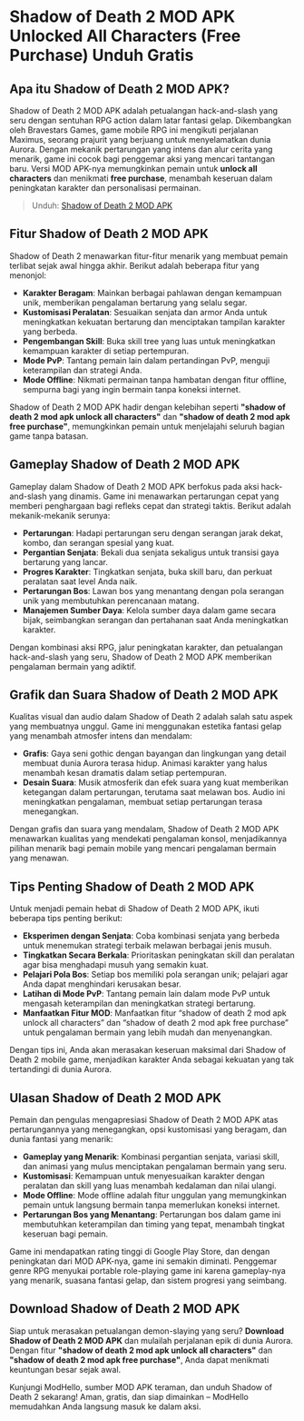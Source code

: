 # Shadow of Death 2 MOD APK Unlocked All Characters (Free Purchase) Unduh Gratis
## Apa itu Shadow of Death 2 MOD APK?

Shadow of Death 2 MOD APK adalah petualangan hack-and-slash yang seru dengan sentuhan RPG action dalam latar fantasi gelap. Dikembangkan oleh Bravestars Games, game mobile RPG ini mengikuti perjalanan Maximus, seorang prajurit yang berjuang untuk menyelamatkan dunia Aurora. Dengan mekanik pertarungan yang intens dan alur cerita yang menarik, game ini cocok bagi penggemar aksi yang mencari tantangan baru. Versi MOD APK-nya memungkinkan pemain untuk **unlock all characters** dan menikmati **free purchase**, menambah keseruan dalam peningkatan karakter dan personalisasi permainan.

>Unduh: [Shadow of Death 2 MOD APK](https://modhello.com/shadow-of-death-2/)

## Fitur Shadow of Death 2 MOD APK

Shadow of Death 2 menawarkan fitur-fitur menarik yang membuat pemain terlibat sejak awal hingga akhir. Berikut adalah beberapa fitur yang menonjol:

- **Karakter Beragam**: Mainkan berbagai pahlawan dengan kemampuan unik, memberikan pengalaman bertarung yang selalu segar.
- **Kustomisasi Peralatan**: Sesuaikan senjata dan armor Anda untuk meningkatkan kekuatan bertarung dan menciptakan tampilan karakter yang berbeda.
- **Pengembangan Skill**: Buka skill tree yang luas untuk meningkatkan kemampuan karakter di setiap pertempuran.
- **Mode PvP**: Tantang pemain lain dalam pertandingan PvP, menguji keterampilan dan strategi Anda.
- **Mode Offline**: Nikmati permainan tanpa hambatan dengan fitur offline, sempurna bagi yang ingin bermain tanpa koneksi internet.

Shadow of Death 2 MOD APK hadir dengan kelebihan seperti **"shadow of death 2 mod apk unlock all characters"** dan **"shadow of death 2 mod apk free purchase"**, memungkinkan pemain untuk menjelajahi seluruh bagian game tanpa batasan.

## Gameplay Shadow of Death 2 MOD APK

Gameplay dalam Shadow of Death 2 MOD APK berfokus pada aksi hack-and-slash yang dinamis. Game ini menawarkan pertarungan cepat yang memberi penghargaan bagi refleks cepat dan strategi taktis. Berikut adalah mekanik-mekanik serunya:

- **Pertarungan**: Hadapi pertarungan seru dengan serangan jarak dekat, kombo, dan serangan spesial yang kuat.
- **Pergantian Senjata**: Bekali dua senjata sekaligus untuk transisi gaya bertarung yang lancar.
- **Progres Karakter**: Tingkatkan senjata, buka skill baru, dan perkuat peralatan saat level Anda naik.
- **Pertarungan Bos**: Lawan bos yang menantang dengan pola serangan unik yang membutuhkan perencanaan matang.
- **Manajemen Sumber Daya**: Kelola sumber daya dalam game secara bijak, seimbangkan serangan dan pertahanan saat Anda meningkatkan karakter.

Dengan kombinasi aksi RPG, jalur peningkatan karakter, dan petualangan hack-and-slash yang seru, Shadow of Death 2 MOD APK memberikan pengalaman bermain yang adiktif.

## Grafik dan Suara Shadow of Death 2 MOD APK

Kualitas visual dan audio dalam Shadow of Death 2 adalah salah satu aspek yang membuatnya unggul. Game ini menggunakan estetika fantasi gelap yang menambah atmosfer intens dan mendalam:

- **Grafis**: Gaya seni gothic dengan bayangan dan lingkungan yang detail membuat dunia Aurora terasa hidup. Animasi karakter yang halus menambah kesan dramatis dalam setiap pertempuran.
- **Desain Suara**: Musik atmosferik dan efek suara yang kuat memberikan ketegangan dalam pertarungan, terutama saat melawan bos. Audio ini meningkatkan pengalaman, membuat setiap pertarungan terasa menegangkan.

Dengan grafis dan suara yang mendalam, Shadow of Death 2 MOD APK menawarkan kualitas yang mendekati pengalaman konsol, menjadikannya pilihan menarik bagi pemain mobile yang mencari pengalaman bermain yang menawan.

## Tips Penting Shadow of Death 2 MOD APK

Untuk menjadi pemain hebat di Shadow of Death 2 MOD APK, ikuti beberapa tips penting berikut:

- **Eksperimen dengan Senjata**: Coba kombinasi senjata yang berbeda untuk menemukan strategi terbaik melawan berbagai jenis musuh.
- **Tingkatkan Secara Berkala**: Prioritaskan peningkatan skill dan peralatan agar bisa menghadapi musuh yang semakin kuat.
- **Pelajari Pola Bos**: Setiap bos memiliki pola serangan unik; pelajari agar Anda dapat menghindari kerusakan besar.
- **Latihan di Mode PvP**: Tantang pemain lain dalam mode PvP untuk mengasah keterampilan dan meningkatkan strategi bertarung.
- **Manfaatkan Fitur MOD**: Manfaatkan fitur “shadow of death 2 mod apk unlock all characters” dan “shadow of death 2 mod apk free purchase” untuk pengalaman bermain yang lebih mudah dan menyenangkan.

Dengan tips ini, Anda akan merasakan keseruan maksimal dari Shadow of Death 2 mobile game, menjadikan karakter Anda sebagai kekuatan yang tak tertandingi di dunia Aurora.

## Ulasan Shadow of Death 2 MOD APK

Pemain dan pengulas mengapresiasi Shadow of Death 2 MOD APK atas pertarungannya yang menegangkan, opsi kustomisasi yang beragam, dan dunia fantasi yang menarik:

- **Gameplay yang Menarik**: Kombinasi pergantian senjata, variasi skill, dan animasi yang mulus menciptakan pengalaman bermain yang seru.
- **Kustomisasi**: Kemampuan untuk menyesuaikan karakter dengan peralatan dan skill yang luas menambah kedalaman dan nilai ulangi.
- **Mode Offline**: Mode offline adalah fitur unggulan yang memungkinkan pemain untuk langsung bermain tanpa memerlukan koneksi internet.
- **Pertarungan Bos yang Menantang**: Pertarungan bos dalam game ini membutuhkan keterampilan dan timing yang tepat, menambah tingkat keseruan bagi pemain.

Game ini mendapatkan rating tinggi di Google Play Store, dan dengan peningkatan dari MOD APK-nya, game ini semakin diminati. Penggemar genre RPG menyukai portable role-playing game ini karena gameplay-nya yang menarik, suasana fantasi gelap, dan sistem progresi yang seimbang.

## Download Shadow of Death 2 MOD APK

Siap untuk merasakan petualangan demon-slaying yang seru? **Download Shadow of Death 2 MOD APK** dan mulailah perjalanan epik di dunia Aurora. Dengan fitur **"shadow of death 2 mod apk unlock all characters"** dan **"shadow of death 2 mod apk free purchase"**, Anda dapat menikmati keuntungan besar sejak awal.

Kunjungi ModHello, sumber MOD APK teraman, dan unduh Shadow of Death 2 sekarang! Aman, gratis, dan siap dimainkan – ModHello memudahkan Anda langsung masuk ke dalam aksi.
